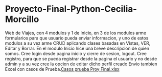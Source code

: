 # Proyecto-Final-Python-Cecilia-Morcillo
Web de Viajes, con 4 modulos y 1 de Inicio, en 3 de los modulos arme formularios para que usuario pueda enviar informacion, y uno de estos modulos a su vez arme CRUD aplicando clases basadas en Vistas, VER, Editar y Borrar. En el modulo Inicio hice una breve descripcion de quien somos.
Cree login desde pagina inicio y cierre de sesion, logout. 
Cree registro, para que se pueda registrar desde la pagina el usuario y no desde admin y a su vez cree la opcion de editar dicho perfil creado
Envio tambien Excel con casos de Prueba.[Casos prueba Proy Final.xlsx](https://github.com/cmor123/Proyecto-Final-Python-Cecilia-Morcillo/files/10541197/Casos.prueba.Proy.Final.xlsx)
